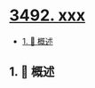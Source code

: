# [3492. xxx](https://github.com/Tdahuyou/TNotes.leetcode/tree/main/notes/3492.%20xxx)

<!-- region:toc -->

- [1. 📝 概述](#1--概述)

<!-- endregion:toc -->

## 1. 📝 概述
